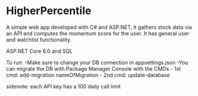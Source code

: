 # HigherPercentile
A simple web app developed with C# and ASP.NET, it gathers stock data via an API and computes the momentum score for the user. It has general user and watchlist functionality.

ASP.NET Core 6.0 and SQL

To run:
-Make sure to change your DB connection in appsettings.json
-You can migrate the DB with Package Manager Console with the CMDs - 1st cmd: add-migration nameOfMigration - 2nd cmd: update-database

sidenote: each API key has a 100 daily call limit
